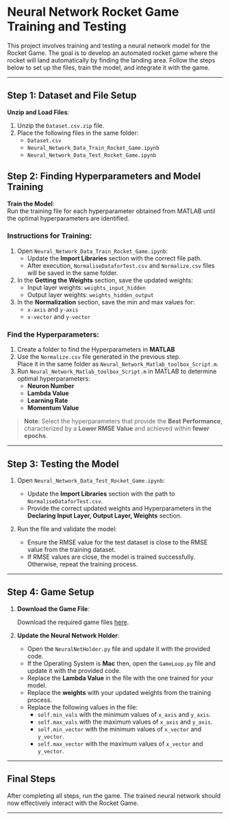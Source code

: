 # Neural Network Rocket Game Training and Testing

This project involves training and testing a neural network model for the Rocket Game. The goal is to develop an automated rocket game where the rocket will land automatically by finding the landing area. Follow the steps below to set up the files, train the model, and integrate it with the game.

---

## Step 1: Dataset and File Setup

**Unzip and Load Files**:  
1. Unzip the `Dataset.csv.zip` file.  
2. Place the following files in the same folder:  
   - `Dataset.csv`  
   - `Neural_Network_Data_Train_Rocket_Game.ipynb`  
   - `Neural_Network_Data_Test_Rocket_Game.ipynb`  


## Step 2: Finding Hyperparameters and Model Training 

**Train the Model**:  
   Run the training file for each hyperparameter obtained from MATLAB until the optimal hyperparameters are identified.

   ### Instructions for Training:
   1. Open `Neural_Network_Data_Train_Rocket_Game.ipynb`:
      - Update the **Import Libraries** section with the correct file path.
      - After execution, `NormaliseDataforTest.csv` and `Normalize.csv` files will be saved in the same folder.
   2. In the **Getting the Weights** section, save the updated weights:
      - Input layer weights: `weights_input_hidden`
      - Output layer weights: `weights_hidden_output`
   3. In the **Normalization** section, save the min and max values for:  
      - `x-axis` and `y-axis`  
      - `x-vector` and `y-vector` 

   ### Find the Hyperparameters:
   1. Create a folder to find the Hyperparameters in **MATLAB**
   2. Use the `Normalize.csv` file generated in the previous step.  
      Place it in the same folder as `Neural_Network_Matlab_toolbox_Script.m`.
   3. Run `Neural_Network_Matlab_toolbox_Script.m` in MATLAB to determine optimal hyperparameters:
      - **Neuron Number**
      - **Lambda Value**
      - **Learning Rate**
      - **Momentum Value**
 > **Note**: Select the hyperparameters that provide the **Best Performance**, characterized by a **Lower RMSE Value** and achieved within **fewer epochs**.
---

## Step 3: Testing the Model

1. Open `Neural_Network_Data_Test_Rocket_Game.ipynb`:
   - Update the **Import Libraries** section with the path to `NormaliseDataforTest.csv`.
   - Provide the correct updated weights and Hyperparameters in the **Declaring Input Layer, Output Layer, Weights** section.

2. Run the file and validate the model:
   - Ensure the RMSE value for the test dataset is close to the RMSE value from the training dataset.  
   - If RMSE values are close, the model is trained successfully. Otherwise, repeat the training process.

---

## Step 4: Game Setup

1. **Download the Game File**:
   
     Download the required game files [here](https://drive.google.com/drive/folders/1bGAeSXdoBgnuq01MAQWKVm6vQPHrBNDo).

2. **Update the Neural Network Holder**:
   - Open the `NeuralNetHolder.py` file and update it with the provided code.
   - If the Operating System is **Mac** then, open the `GameLoop.py` file and update it with the provided code.
   - Replace the **Lambda Value** in the file with the one trained for your model.
   - Replace the **weights** with your updated weights from the training process.
   - Replace the following values in the file:  
     - `self.min_vals` with the minimum values of `x_axis` and `y_axis`.  
     - `self.max_vals` with the maximum values of `x_axis` and `y_axis`.  
     - `self.min_vector` with the minimum values of `x_vector` and `y_vector`.  
     - `self.max_vector` with the maximum values of `x_vector` and `y_vector`. 

---

## Final Steps

After completing all steps, run the game. The trained neural network should now effectively interact with the Rocket Game.

---
